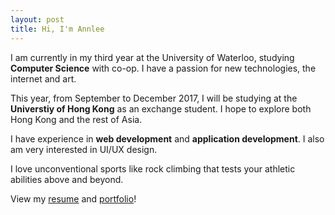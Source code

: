 ```yaml
---
layout: post
title: Hi, I'm Annlee
---
```

  I am currently in my third year at the University of Waterloo, studying **Computer Science** with co-op. I have a passion for new technologies, the internet and art. 
  
  This year, from September to December 2017, I will be studying at the **Universtiy of Hong Kong** as an exchange student. I hope to explore both Hong Kong and the rest of Asia. 
  
  I have experience in **web development** and **application development**. I also am very interested in UI/UX design. 
  
  I love unconventional sports like rock climbing that tests your athletic abilities above and beyond. 
  
  View my [resume](http://annlee.li/resume/) and [portfolio](http://annlee.li/portfolio/)!
